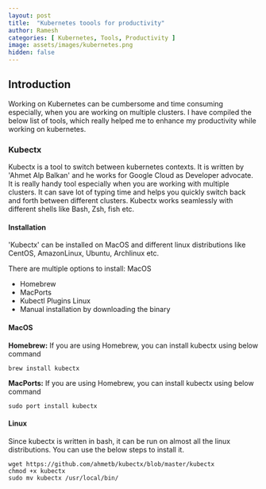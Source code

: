 ```yaml
---
layout: post
title:  "Kubernetes toools for productivity"
author: Ramesh
categories: [ Kubernetes, Tools, Productivity ]
image: assets/images/kubernetes.png
hidden: false
---
```


## Introduction
Working on Kubernetes can be cumbersome and time consuming especially, when you are working on multiple clusters. I have compiled the below list of tools, which really helped me to enhance my productivity while working on kubernetes.

### Kubectx
Kubectx is a tool to switch between kubernetes contexts. It is written by 'Ahmet Alp Balkan' and he works for Google Cloud as Developer advocate. It is really handy tool especially when you are working with multiple clusters. It can save lot of typing time and helps you quickly switch back and forth between different clusters. Kubectx works seamlessly with different shells like Bash, Zsh, fish etc.

#### Installation
'Kubectx' can be installed on MacOS and different linux distributions like CentOS, AmazonLinux, Ubuntu, Archlinux etc.

There are multiple options to install:
MacOS
  * Homebrew
  * MacPorts
  * Kubectl Plugins
Linux
  * Manual installation by downloading the binary

#### MacOS
  **Homebrew:** If you are using Homebrew, you can install kubectx using below command
```
brew install kubectx
```
  **MacPorts:** If you are using Homebrew, you can install kubectx using below command

```
sudo port install kubectx
```
#### Linux
  Since kubectx is written in bash, it can be run on almost all the linux distributions. You can use the below steps to install it.
```
wget https://github.com/ahmetb/kubectx/blob/master/kubectx
chmod +x kubectx
sudo mv kubectx /usr/local/bin/
```
